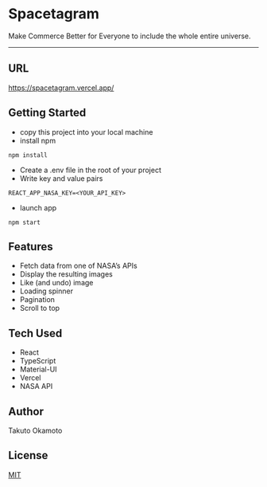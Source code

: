 # Spacetagram
Make Commerce Better for Everyone to include the whole entire universe.

---
## URL
https://spacetagram.vercel.app/

## Getting Started
- copy this project into your local machine
- install npm
```
npm install
```
- Create a .env file in the root of your project 
- Write key and value pairs
```
REACT_APP_NASA_KEY=<YOUR_API_KEY>
```
- launch app
```
npm start
```

## Features
- Fetch data from one of NASA’s APIs
- Display the resulting images 
- Like (and undo) image
- Loading spinner
- Pagination
- Scroll to top

## Tech Used
- React
- TypeScript
- Material-UI
- Vercel
- NASA API

## Author
Takuto Okamoto

## License
[MIT](https://choosealicense.com/licenses/mit/)
